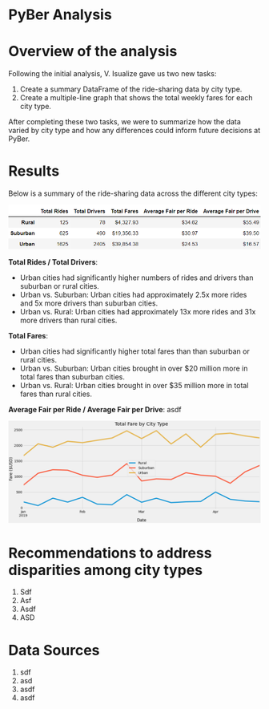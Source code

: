 # __PyBer Analysis__

# __Overview of the analysis__

Following the initial analysis, V. Isualize gave us two new tasks:

  1.	Create a summary DataFrame of the ride-sharing data by city type. 
  2.	Create a multiple-line graph that shows the total weekly fares for each city type. 

After completing these two tasks, we were to summarize how the data varied by city type and how any differences could inform future decisions at PyBer.

# __Results__

Below is a summary of the ride-sharing data across the different city types:

![](PyBer_SummaryDF.png)

**__Total Rides / Total Drivers__**: 
  - Urban cities had significantly higher numbers of rides and drivers than suburban or rural cities.
  - Urban vs. Suburban: Urban cities had approximately 2.5x more rides and 5x more drivers than suburban cities.
  - Urban vs. Rural: Urban cities had approximately 13x more rides and 31x more drivers than rural cities.

**Total Fares**: 
  - Urban cities had significantly higher total fares than than suburban or rural cities.
  - Urban vs. Suburban: Urban cities brought in over $20 million more in total fares than suburban cities.
  - Urban vs. Rural: Urban cities brought in over $35 million more in total fares than rural cities.

**Average Fair per Ride / Average Fair per Drive**: 
asdf


![](tfb_ByCity.png)


# __Recommendations to address disparities among city types__

  1. Sdf
  2. Asf
  3. Asdf
  4. ASD

# __Data Sources__

  1. sdf
  2. asd
  3. asdf
  4. asdf
